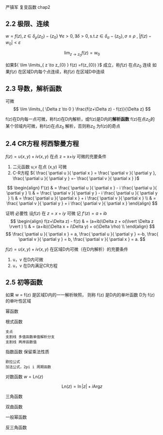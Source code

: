 严镇军 复变函数 chap2

## 2.2 极限、连续

${ w = f(z), z \in \delta_{\rho}(z_{0})-\{ z_{0} \} }$ 
${ \forall \varepsilon >0 ,\exists \delta>0, \mathrm{s.t.} z\in \delta_{\sigma}-\{ z_{0} \}, \sigma \leq \rho }$ , 
${ \lvert f(z) - w_{0} \rvert <\varepsilon }$ 

$$
\lim_{ z \to z_{0} } f(z) = w_{0}
$$



如果${ \lim \limits_{ z \to z_{0} } f(z)  =f(z_{0}) }$ 成立，称${ f(z) }$ 在点${ z_{0} }$ 连续
如果${ f(z) }$ 在区域D内每个点连续，称${ f(z) }$ 在区域D中连续



## 2.3 导数，解析函数

可微
$$
\lim \limits_{ \Delta z \to 0 }  \frac{f(z+\Delta z) - f(z)}{\Delta z}
$$

f(z)在D内每一点可微，称f(z)在D内解析，或f(z)是D内的**解析函数**
f(z)在点${ z_{0} }$的某个邻域内可微，称f(z)在点${ z_{0} }$ 解析，否则称${ z_{0} }$ 为f(z)的奇点

## 2.4 CR方程 柯西黎曼方程

${ f(z) = u(x,y)+iv(x,y) }$ 在点 z = x+iy 可微的充要条件

1. 二元函数 u,v 在点 (x,y) 可微
2. C-R方程 ${ \frac{ \partial u }{ \partial x } = \frac{ \partial v }{ \partial y }, \frac{ \partial u }{ \partial y } =- \frac{ \partial v }{ \partial x } }$ 

$$
\begin{align}
f'(z) &  = \frac{ \partial u }{ \partial x } - i \frac{ \partial u }{ \partial y } \\
&  = \frac{ \partial v }{ \partial y } - i \frac{ \partial u }{ \partial y } \\
&  = \frac{ \partial u }{ \partial x } + i \frac{ \partial v }{ \partial x } \\
&  = \frac{ \partial v }{ \partial y } + i \frac{ \partial v }{ \partial x }
\end{align}
$$

证明
必要性
设${ f(z) }$ 在 $z = x+iy$ 可微
记 ${ f'(z) = a + ib }$ 
$$
\begin{align}
f(z+\Delta z) - f(z) & = (a+ib)\Delta z + o(\lvert \Delta z \rvert ) \\
 & =  (a+ib)(\Delta x + i\Delta y) + o(\Delta \rho) \\
\end{align}
$$
$$
\frac{ \partial u }{ \partial x } = a,
\frac{ \partial u }{ \partial y } =-b,
\frac{ \partial v }{ \partial y } = b,
\frac{ \partial v }{ \partial x } = a.
$$


${ f(z) = u(x,y)+iv(x,y) }$ 在区域D内可微（在D内解析）的充要条件
1. u，v 在D内可微
2. u，v 在D内满足CR方程


## 2.5 初等函数

如果 w = f(z) 是区域D内的一一解析映照，
则称 f(z) 是D内的单叶函数
D为 f(z) 的单叶性区域

幂函数

根式函数

	支点
	支割线 多值函数单值解析分支
	支割线 两岸函数值

指数函数  保留乘法性质

	欧拉公式
	加法公式，2pi i 周期函数

对数函数
${ w = \mathrm{Ln}(z) }$ 

$$
\mathrm{Ln}(z) = \ln \lvert z \rvert  + i \mathrm{Arg} z
$$

三角函数

双曲函数

一般幂函数

反三角函数
